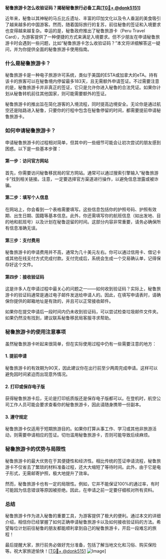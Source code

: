 **秘鲁旅游卡怎么收验证码？揭秘秘鲁旅行必备工具[[TG💪+ @donk5151](https://t.me/s/donk5151)]**

近年来，秘鲁以其神秘的马丘比丘遗址、丰富的印加文化以及令人垂涎的美食吸引了越来越多的中国游客。然而，随着国际旅行的复苏，前往秘鲁的签证和入境要求也变得越来越复杂。幸运的是，秘鲁政府推出了秘鲁旅游卡（Peru Travel Card），为游客提供了一种便捷的方式来满足入境要求。但不少朋友在申请秘鲁旅游卡时会遇到一些问题，比如“秘鲁旅游卡怎么收验证码？”本文将详细解答这一疑问，并为你提供全面的秘鲁旅游卡使用指南。

### 什么是秘鲁旅游卡？

秘鲁旅游卡是一种电子旅游许可系统，类似于美国的ESTA或加拿大的eTA。持有该卡的旅客可以在秘鲁境内停留最多183天，且无需额外申请签证。不过需要注意的是，秘鲁旅游卡并非真正的签证，它只是允许你进入秘鲁的合法凭证。如果你计划从秘鲁转机前往其他国家，则可能需要额外的签证。

秘鲁旅游卡的推出旨在简化游客的入境流程，同时提高边境安全。无论你是通过航空还是陆路进入秘鲁，只要你的行程中包含在秘鲁停留的时间，都需要提前申请秘鲁旅游卡。

### 如何申请秘鲁旅游卡？

申请秘鲁旅游卡的过程相对简单，但其中的一些细节可能会让初次尝试的朋友感到困惑。以下是一些基本步骤：

#### 第一步：访问官方网站

首先，你需要访问秘鲁移民局的官方网站。通常可以通过搜索引擎输入“秘鲁旅游卡”找到相关链接。注意，一定要选择官方渠道进行操作，以避免信息泄露或被诈骗。

#### 第二步：填写个人信息

在网站上，你会看到一个表格需要填写。这些信息包括你的护照号码、护照有效期、出生日期、国籍等基本信息。此外，你还需填写你的航班信息（如出发地、目的地和航班号）以及计划在秘鲁逗留的时间。这部分内容非常重要，请务必确保所有信息准确无误。

#### 第三步：支付费用

秘鲁旅游卡的申请费用并不高，通常为几十美元左右。你可以通过信用卡、借记卡或其他在线支付方式完成付款。支付完成后，系统会生成一个交易确认单，记得保存好这个文件。

#### 第四步：接收验证码

这是许多人在申请过程中最关心的问题之一——如何收到验证码？实际上，秘鲁旅游卡的验证码通常是通过电子邮件发送给申请人的。因此，在填写申请表时，请确保你提供的邮箱地址是有效的，并且可以正常接收邮件。

如果你在提交申请后一段时间内仍未收到验证码，可以尝试检查垃圾邮件文件夹。如果仍然没有找到，建议联系秘鲁移民局客服寻求帮助。

### 秘鲁旅游卡的使用注意事项

虽然秘鲁旅游卡听起来很简单，但在实际使用过程中仍有一些需要注意的地方：

#### 1. 提前申请

秘鲁旅游卡的有效期为90天，因此建议你在出行前至少两周完成申请。这样可以避免因时间紧迫而出现意外情况。

#### 2. 打印或保存电子版

获得秘鲁旅游卡后，无论是打印纸质版还是保存电子版都可以。在登机时，航空公司工作人员可能会要求查看你的秘鲁旅游卡，因此请随身携带一份副本。

#### 3. 遵守规定

秘鲁旅游卡仅适用于短期旅游目的。如果你打算从事工作、学习或其他非旅游活动，则需要申请相应的签证。切勿滥用秘鲁旅游卡，否则可能导致后续麻烦。

### 秘鲁旅游卡的优势与局限性

秘鲁旅游卡的最大优势在于其便捷性和经济性。相比传统的签证申请流程，秘鲁旅游卡不仅省去了繁琐的材料准备过程，还大大缩短了等待时间。此外，由于它是电子形式，无需邮寄护照，极大地提升了效率。

然而，秘鲁旅游卡也有一定的局限性。例如，它并不能保证100%的通过率，有时可能因为信息错误等原因被拒绝。因此，在申请之前一定要仔细核对所有资料。

### 总结

秘鲁旅游卡作为进入秘鲁的重要工具，为游客提供了极大的便利。通过本文的详细介绍，相信你已经掌握了如何正确申请秘鲁旅游卡以及如何接收验证码的方法。希望每位计划前往秘鲁的朋友都能顺利拿到自己的秘鲁旅游卡，开启一段难忘的旅程！

最后提醒大家，旅行前务必做好充分准备，包括了解当地文化和习俗、购买保险等。祝大家旅途愉快！[[TG💪+ @donk5151](https://t.me/s/donk5151) ![Image](https://i.postimg.cc/rwNCRYN7/Snipaste-2025-04-30-17-27-05.png)]